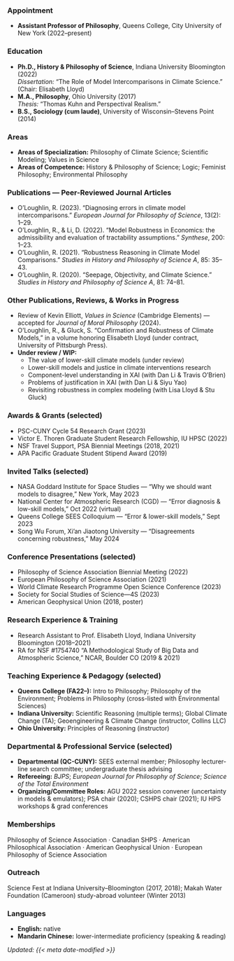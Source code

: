 ### Appointment
- **Assistant Professor of Philosophy**, Queens College, City University of New York (2022–present)

### Education
- **Ph.D., History & Philosophy of Science**, Indiana University Bloomington (2022)  
  *Dissertation:* “The Role of Model Intercomparisons in Climate Science.” (Chair: Elisabeth Lloyd)
- **M.A., Philosophy**, Ohio University (2017)  
  *Thesis:* “Thomas Kuhn and Perspectival Realism.”
- **B.S., Sociology (cum laude)**, University of Wisconsin–Stevens Point (2014)

### Areas
- **Areas of Specialization:** Philosophy of Climate Science; Scientific Modeling; Values in Science  
- **Areas of Competence:** History & Philosophy of Science; Logic; Feminist Philosophy; Environmental Philosophy

### Publications — Peer-Reviewed Journal Articles
- O’Loughlin, R. (2023). “Diagnosing errors in climate model intercomparisons.” *European Journal for Philosophy of Science*, 13(2): 1–29.  
- O’Loughlin, R., & Li, D. (2022). “Model Robustness in Economics: the admissibility and evaluation of tractability assumptions.” *Synthese*, 200: 1–23.  
- O’Loughlin, R. (2021). “Robustness Reasoning in Climate Model Comparisons.” *Studies in History and Philosophy of Science A*, 85: 35–43.  
- O’Loughlin, R. (2020). “Seepage, Objectivity, and Climate Science.” *Studies in History and Philosophy of Science A*, 81: 74–81.

### Other Publications, Reviews, & Works in Progress
- Review of Kevin Elliott, *Values in Science* (Cambridge Elements) — accepted for *Journal of Moral Philosophy* (2024).  
- O’Loughlin, R., & Gluck, S. “Confirmation and Robustness of Climate Models,” in a volume honoring Elisabeth Lloyd (under contract, University of Pittsburgh Press).  
- **Under review / WIP:**  
  - The value of lower-skill climate models (under review)  
  - Lower-skill models and justice in climate interventions research  
  - Component-level understanding in XAI (with Dan Li & Travis O’Brien)  
  - Problems of justification in XAI (with Dan Li & Siyu Yao)  
  - Revisiting robustness in complex modeling (with Lisa Lloyd & Stu Gluck)

### Awards & Grants (selected)
- PSC-CUNY Cycle 54 Research Grant (2023)  
- Victor E. Thoren Graduate Student Research Fellowship, IU HPSC (2022)  
- NSF Travel Support, PSA Biennial Meetings (2018, 2021)  
- APA Pacific Graduate Student Stipend Award (2019)

### Invited Talks (selected)
- NASA Goddard Institute for Space Studies — “Why we should want models to disagree,” New York, May 2023  
- National Center for Atmospheric Research (CGD) — “Error diagnosis & low-skill models,” Oct 2022 (virtual)  
- Queens College SEES Colloquium — “Error & lower-skill models,” Sept 2023  
- Song Wu Forum, Xi’an Jiaotong University — “Disagreements concerning robustness,” May 2024

### Conference Presentations (selected)
- Philosophy of Science Association Biennial Meeting (2022)  
- European Philosophy of Science Association (2021)  
- World Climate Research Programme Open Science Conference (2023)  
- Society for Social Studies of Science—4S (2023)  
- American Geophysical Union (2018, poster)

### Research Experience & Training
- Research Assistant to Prof. Elisabeth Lloyd, Indiana University Bloomington (2018–2021)  
- RA for NSF #1754740 “A Methodological Study of Big Data and Atmospheric Science,” NCAR, Boulder CO (2019 & 2021)

### Teaching Experience & Pedagogy (selected)
- **Queens College (FA22–):** Intro to Philosophy; Philosophy of the Environment; Problems in Philosophy (cross-listed with Environmental Sciences)  
- **Indiana University:** Scientific Reasoning (multiple terms); Global Climate Change (TA); Geoengineering & Climate Change (instructor, Collins LLC)  
- **Ohio University:** Principles of Reasoning (instructor)

### Departmental & Professional Service (selected)
- **Departmental (QC-CUNY):** SEES external member; Philosophy lecturer-line search committee; undergraduate thesis advising  
- **Refereeing:** *BJPS*; *European Journal for Philosophy of Science*; *Science of the Total Environment*  
- **Organizing/Committee Roles:** AGU 2022 session convener (uncertainty in models & emulators); PSA chair (2020); CSHPS chair (2021); IU HPS workshops & grad conferences

### Memberships
Philosophy of Science Association · Canadian SHPS · American Philosophical Association · American Geophysical Union · European Philosophy of Science Association

### Outreach
Science Fest at Indiana University–Bloomington (2017, 2018); Makah Water Foundation (Cameroon) study-abroad volunteer (Winter 2013)

### Languages
- **English:** native  
- **Mandarin Chinese:** lower-intermediate proficiency (speaking & reading)


*Updated: {{< meta date-modified >}}*
